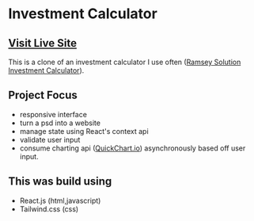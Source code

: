 # Investment Calculator

## [Visit Live Site](https://ramsey-investment-calculator.vercel.app/)

This is a clone of an investment calculator I use often ([Ramsey Solution Investment Calculator](https://www.ramseysolutions.com/retirement/investment-calculator)).

## Project Focus

- responsive interface
- turn a psd into a website
- manage state using React's context api
- validate user input
- consume charting api ([QuickChart.io](https://quickchart.io/)) asynchronously based off user input.

## This was build using

- React.js (html,javascript)
- Tailwind.css (css)
